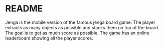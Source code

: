 # README #

Jenga is the mobile version of the famous jenga board game. The player extracts as many objects as possible and stacks them on top of the board. 
The goal is to get as much score as possible. The game has an online leaderboard showing all the player scores.